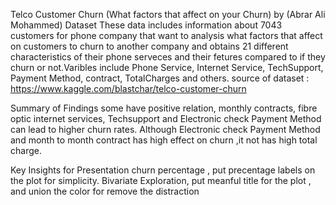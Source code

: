 Telco Customer Churn
(What factors that affect on your Churn)
by (Abrar Ali Mohammed)
Dataset
These data includes information about 7043 customers for phone company that want to analysis what factors that affect on customers to churn to another company and obtains 21 different characteristics of their phone serveces and their fetures compared to if they churn or not.Varibles include Phone Service, Internet Service, TechSupport, Payment Method, contract, TotalCharges and others. source of dataset : https://www.kaggle.com/blastchar/telco-customer-churn

Summary of Findings
some have positive relation, monthly contracts, fibre optic internet services, Techsupport and Electronic check Payment Method can lead to higher churn rates. Although Electronic check Payment Method and month to month contract has high effect on churn ,it not has high total charge.

Key Insights for Presentation
churn percentage , put precentage labels on the plot for simplicity. Bivariate Exploration, put meanful title for the plot , and union the color for remove the distraction
